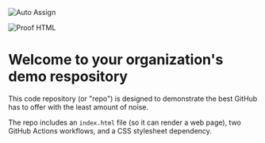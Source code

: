 ![Auto Assign](https://github.com/QUBUHUB-incs/demo-repository/actions/workflows/auto-assign.yml/badge.svg)

![Proof HTML](https://github.com/QUBUHUB-incs/demo-repository/actions/workflows/proof-html.yml/badge.svg)

# Welcome to your organization's demo respository
This code repository (or "repo") is designed to demonstrate the best GitHub has to offer with the least amount of noise.

The repo includes an `index.html` file (so it can render a web page), two GitHub Actions workflows, and a CSS stylesheet dependency.
